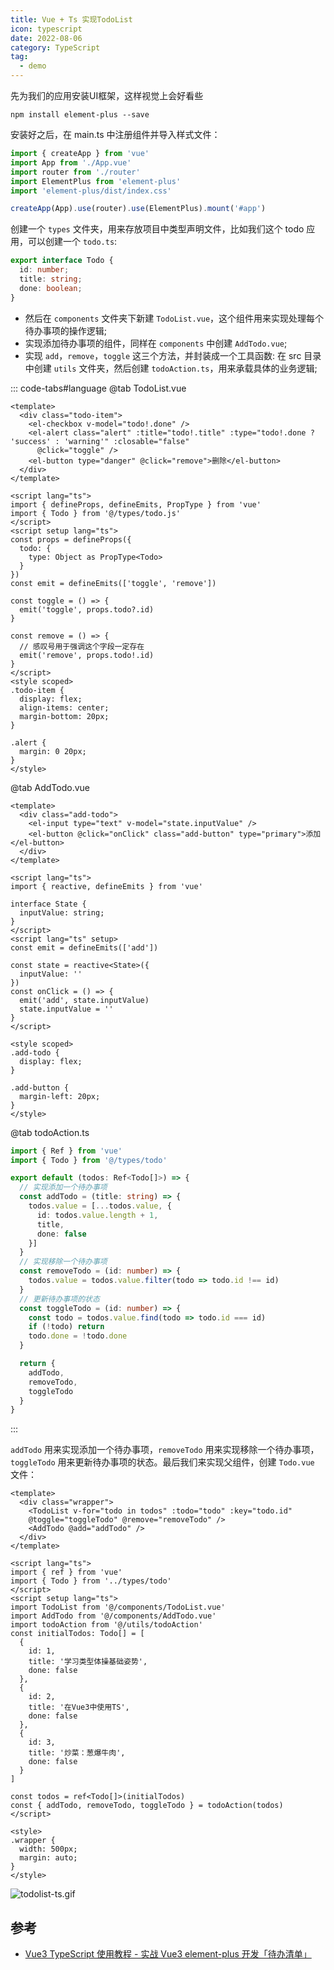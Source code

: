 ```yaml
---
title: Vue + Ts 实现TodoList
icon: typescript
date: 2022-08-06
category: TypeScript
tag:
  - demo
---
```


先为我们的应用安装UI框架，这样视觉上会好看些
```
npm install element-plus --save
```
安装好之后，在 main.ts 中注册组件并导入样式文件：
```ts
import { createApp } from 'vue'
import App from './App.vue'
import router from './router'
import ElementPlus from 'element-plus'
import 'element-plus/dist/index.css'

createApp(App).use(router).use(ElementPlus).mount('#app')
```
创建一个 `types` 文件夹，用来存放项目中类型声明文件，比如我们这个 todo 应用，可以创建一个 `todo.ts`:
```ts
export interface Todo {
  id: number;
  title: string;
  done: boolean;
}
```
- 然后在 `components` 文件夹下新建 `TodoList.vue`，这个组件用来实现处理每个待办事项的操作逻辑;
- 实现添加待办事项的组件，同样在 `components` 中创建 `AddTodo.vue`;
- 实现 `add`，`remove`，`toggle` 这三个方法，并封装成一个工具函数: 在 src 目录中创建 `utils` 文件夹，然后创建 `todoAction.ts`，用来承载具体的业务逻辑;

::: code-tabs#language
@tab TodoList.vue
```vue
<template>
  <div class="todo-item">
    <el-checkbox v-model="todo!.done" />
    <el-alert class="alert" :title="todo!.title" :type="todo!.done ? 'success' : 'warning'" :closable="false"
      @click="toggle" />
    <el-button type="danger" @click="remove">删除</el-button>
  </div>
</template>

<script lang="ts">
import { defineProps, defineEmits, PropType } from 'vue'
import { Todo } from '@/types/todo.js'
</script>
<script setup lang="ts">
const props = defineProps({
  todo: {
    type: Object as PropType<Todo>
  }
})
const emit = defineEmits(['toggle', 'remove'])

const toggle = () => {
  emit('toggle', props.todo?.id)
}

const remove = () => {
  // 感叹号用于强调这个字段一定存在
  emit('remove', props.todo!.id)
}
</script>
<style scoped>
.todo-item {
  display: flex;
  align-items: center;
  margin-bottom: 20px;
}

.alert {
  margin: 0 20px;
}
</style>

```

@tab AddTodo.vue
```vue
<template>
  <div class="add-todo">
    <el-input type="text" v-model="state.inputValue" />
    <el-button @click="onClick" class="add-button" type="primary">添加</el-button>
  </div>
</template>

<script lang="ts">
import { reactive, defineEmits } from 'vue'

interface State {
  inputValue: string;
}
</script>
<script lang="ts" setup>
const emit = defineEmits(['add'])

const state = reactive<State>({
  inputValue: ''
})
const onClick = () => {
  emit('add', state.inputValue)
  state.inputValue = ''
}
</script>

<style scoped>
.add-todo {
  display: flex;
}

.add-button {
  margin-left: 20px;
}
</style>

```
@tab todoAction.ts
```ts
import { Ref } from 'vue'
import { Todo } from '@/types/todo'

export default (todos: Ref<Todo[]>) => {
  // 实现添加一个待办事项
  const addTodo = (title: string) => {
    todos.value = [...todos.value, {
      id: todos.value.length + 1,
      title,
      done: false
    }]
  }
  // 实现移除一个待办事项
  const removeTodo = (id: number) => {
    todos.value = todos.value.filter(todo => todo.id !== id)
  }
  // 更新待办事项的状态
  const toggleTodo = (id: number) => {
    const todo = todos.value.find(todo => todo.id === id)
    if (!todo) return
    todo.done = !todo.done
  }

  return {
    addTodo,
    removeTodo,
    toggleTodo
  }
}

```
:::


`addTodo` 用来实现添加一个待办事项，`removeTodo` 用来实现移除一个待办事项，`toggleTodo` 用来更新待办事项的状态。最后我们来实现父组件，创建 `Todo.vue` 文件：
```vue
<template>
  <div class="wrapper">
    <TodoList v-for="todo in todos" :todo="todo" :key="todo.id" 
    @toggle="toggleTodo" @remove="removeTodo" />
    <AddTodo @add="addTodo" />
  </div>
</template>

<script lang="ts">
import { ref } from 'vue'
import { Todo } from '../types/todo'
</script>
<script setup lang="ts">
import TodoList from '@/components/TodoList.vue'
import AddTodo from '@/components/AddTodo.vue'
import todoAction from '@/utils/todoAction'
const initialTodos: Todo[] = [
  {
    id: 1,
    title: '学习类型体操基础姿势',
    done: false
  },
  {
    id: 2,
    title: '在Vue3中使用TS',
    done: false
  },
  {
    id: 3,
    title: '炒菜：葱爆牛肉',
    done: false
  }
]

const todos = ref<Todo[]>(initialTodos)
const { addTodo, removeTodo, toggleTodo } = todoAction(todos)
</script>

<style>
.wrapper {
  width: 500px;
  margin: auto;
}
</style>
```
![todolist-ts.gif]( https://oss.w2gd.top/blog/todolist-ts.gif)

## 参考
- [Vue3 TypeScript 使用教程 - 实战 Vue3 element-plus 开发「待办清单」](https://kalacloud.com/blog/vue3-typescript-tutorial-examples/#%E4%BD%BF%E7%94%A8-vue3-typescript--element-plus-%E5%BC%80%E5%8F%91%E5%BE%85%E5%8A%9E%E6%B8%85%E5%8D%95%E5%AE%9E%E4%BE%8B)